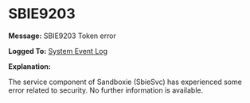 # SBIE9203

**Message:** SBIE9203 Token error

**Logged To:** [System Event Log](SystemEventLog.md)

**Explanation:**

The service component of Sandboxie (SbieSvc) has experienced some error related to security. No further information is available.
